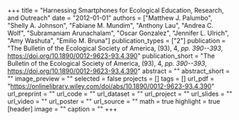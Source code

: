 +++
title = "Harnessing Smartphones for Ecological Education, Research, and Outreach"
date = "2012-01-01"
authors = ["Matthew J. Palumbo", "Shelly A. Johnson", "Fabiane M. Mundim", "Anthony Lau", "Andrea C. Wolf", "Subramaniam Arunachalam", "Oscar Gonzalez", "Jennifer L. Ulrich", "Amy Washuta", "Emilio M. Bruna"]
publication_types = ["2"]
publication = "The Bulletin of the Ecological Society of America, (93), 4, _pp. 390--393_, https://doi.org/10.1890/0012-9623-93.4.390"
publication_short = "The Bulletin of the Ecological Society of America, (93), 4, _pp. 390--393_, https://doi.org/10.1890/0012-9623-93.4.390"
abstract = ""
abstract_short = ""
image_preview = ""
selected = false
projects = []
tags = []
url_pdf = "https://onlinelibrary.wiley.com/doi/abs/10.1890/0012-9623-93.4.390"
url_preprint = ""
url_code = ""
url_dataset = ""
url_project = ""
url_slides = ""
url_video = ""
url_poster = ""
url_source = ""
math = true
highlight = true
[header]
image = ""
caption = ""
+++
